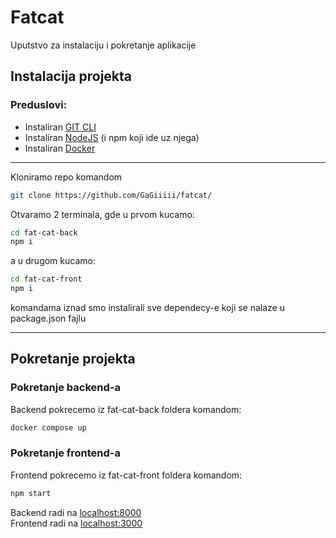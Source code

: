 # Fatcat  

Uputstvo za instalaciju i pokretanje aplikacije

## Instalacija projekta

### Preduslovi:

- Instaliran [GIT CLI](https://git-scm.com/)
- Instaliran [NodeJS](https://nodejs.org/en/) (i npm koji ide uz njega)
- Instaliran [Docker](https://www.docker.com/products/docker-desktop)

---

Kloniramo repo komandom

```bash
git clone https://github.com/GaGiiiii/fatcat/
```

Otvaramo 2 terminala, gde u prvom kucamo:

```bash
cd fat-cat-back
npm i
```
a u drugom kucamo:

```bash
cd fat-cat-front
npm i
```

komandama iznad smo instalirali sve dependecy-e koji se nalaze u package.json fajlu

---

## Pokretanje projekta

### Pokretanje backend-a

Backend pokrecemo iz fat-cat-back foldera komandom:

```bash
docker compose up
```

### Pokretanje frontend-a

Frontend pokrecemo iz fat-cat-front foldera komandom:

```bash
npm start
```

Backend radi na [localhost:8000](http://localhost:8000/)   
Frontend radi na [localhost:3000](http://localhost:3000/)
